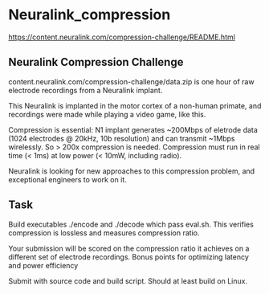 # Neuralink_compression
https://content.neuralink.com/compression-challenge/README.html

## Neuralink Compression Challenge

content.neuralink.com/compression-challenge/data.zip is one hour of raw electrode recordings from a Neuralink implant.

This Neuralink is implanted in the motor cortex of a non-human primate, and recordings were made while playing a video game, like this.

Compression is essential: N1 implant generates ~200Mbps of eletrode data (1024 electrodes @ 20kHz, 10b resolution) and can transmit ~1Mbps wirelessly.
So > 200x compression is needed.
Compression must run in real time (< 1ms) at low power (< 10mW, including radio).

Neuralink is looking for new approaches to this compression problem, and exceptional engineers to work on it.

## Task

Build executables ./encode and ./decode which pass eval.sh. This verifies compression is lossless and measures compression ratio.

Your submission will be scored on the compression ratio it achieves on a different set of electrode recordings.
Bonus points for optimizing latency and power efficiency

Submit with source code and build script. Should at least build on Linux.

